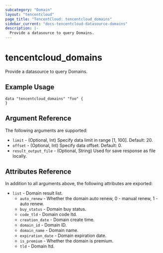 ```yaml
---
subcategory: "Domain"
layout: "tencentcloud"
page_title: "TencentCloud: tencentcloud_domains"
sidebar_current: "docs-tencentcloud-datasource-domains"
description: |-
  Provide a datasource to query Domains.
---
```


# tencentcloud_domains

Provide a datasource to query Domains.

## Example Usage

```hcl
data "tencentcloud_domains" "foo" {
}
```

## Argument Reference

The following arguments are supported:

* `limit` - (Optional, Int) Specify data limit in range [1, 100]. Default: 20.
* `offset` - (Optional, Int) Specify data offset. Default: 0.
* `result_output_file` - (Optional, String) Used for save response as file locally.

## Attributes Reference

In addition to all arguments above, the following attributes are exported:

* `list` - Domain result list.
  * `auto_renew` - Whether the domain auto renew, 0 - manual renew, 1 - auto renew.
  * `buy_status` - Domain buy status.
  * `code_tld` - Domain code ltd.
  * `creation_date` - Domain create time.
  * `domain_id` - Domain ID.
  * `domain_name` - Domain name.
  * `expiration_date` - Domain expiration date.
  * `is_premium` - Whether the domain is premium.
  * `tld` - Domain ltd.



